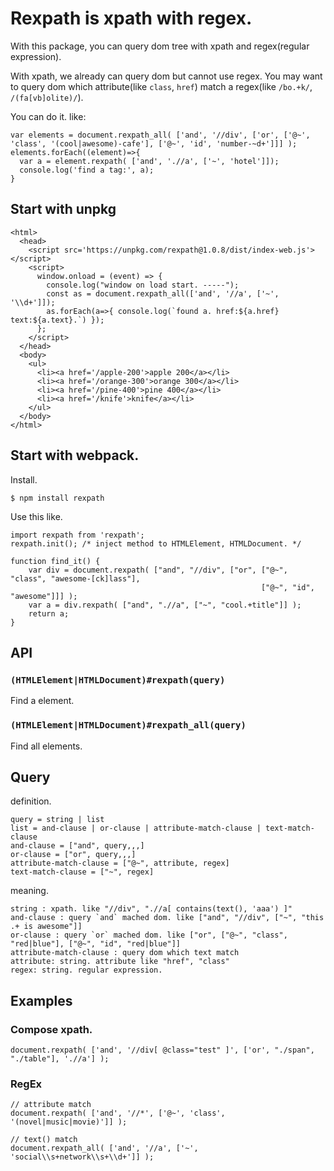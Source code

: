 # Rexpath is xpath with regex.

With this package, you can query dom tree with xpath and regex(regular expression).

With xpath, we already can query dom but cannot use regex.
You may want to query dom which attribute(like `class`, `href`) match a regex(like `/bo.+k/`, `/(fa[vb]olite)/`).

You can do it. like:

```
var elements = document.rexpath_all( ['and', '//div', ['or', ['@~', 'class', '(cool|awesome)-cafe'], ['@~', 'id', 'number-~d+']]] );
elements.forEach((element)=>{
  var a = element.rexpath( ['and', './/a', ['~', 'hotel']]);
  console.log('find a tag:', a);
}
```

## Start with unpkg

```
<html>
  <head>
    <script src='https://unpkg.com/rexpath@1.0.8/dist/index-web.js'></script>
    <script>
      window.onload = (event) => {
        console.log("window on load start. -----");
        const as = document.rexpath_all(['and', '//a', ['~', '\\d+']]);
        as.forEach(a=>{ console.log(`found a. href:${a.href} text:${a.text}.`) });
      };
    </script>
  </head>
  <body>
    <ul>
      <li><a href='/apple-200'>apple 200</a></li>
      <li><a href='/orange-300'>orange 300</a></li>
      <li><a href='/pine-400'>pine 400</a></li>
      <li><a href='/knife'>knife</a></li>
    </ul>
  </body>
</html>
```

## Start with webpack.

Install.

```
$ npm install rexpath
```

Use this like.

```
import rexpath from 'rexpath';
rexpath.init(); /* inject method to HTMLElement, HTMLDocument. */

function find_it() {
    var div = document.rexpath( ["and", "//div", ["or", ["@~", "class", "awesome-[ck]lass"],
                                                        ["@~", "id", "awesome"]]] );
    var a = div.rexpath( ["and", ".//a", ["~", "cool.+title"]] );                                                    
    return a;
}
```

## API

### `(HTMLElement|HTMLDocument)#rexpath(query)`

Find a element.

### `(HTMLElement|HTMLDocument)#rexpath_all(query)`

Find all elements.

## Query

definition.

```
query = string | list
list = and-clause | or-clause | attribute-match-clause | text-match-clause
and-clause = ["and", query,,,]
or-clause = ["or", query,,,]
attribute-match-clause = ["@~", attribute, regex]
text-match-clause = ["~", regex]
```

meaning.

```
string : xpath. like "//div", ".//a[ contains(text(), 'aaa') ]"
and-clause : query `and` mached dom. like ["and", "//div", ["~", "this .+ is awesome"]]
or-clause : query `or` mached dom. like ["or", ["@~", "class", "red|blue"], ["@~", "id", "red|blue"]]
attribute-match-clause : query dom which text match 
attribute: string. attribute like "href", "class"
regex: string. regular expression.
```

## Examples

### Compose xpath.

```
document.rexpath( ['and', '//div[ @class="test" ]', ['or', "./span", "./table"], './/a'] );
```

### RegEx

```
// attribute match
document.rexpath( ['and', '//*', ['@~', 'class', '(novel|music|movie)']] );

// text() match
document.rexpath_all( ['and', '//a', ['~', 'social\\s+network\\s+\\d+']] );
```


